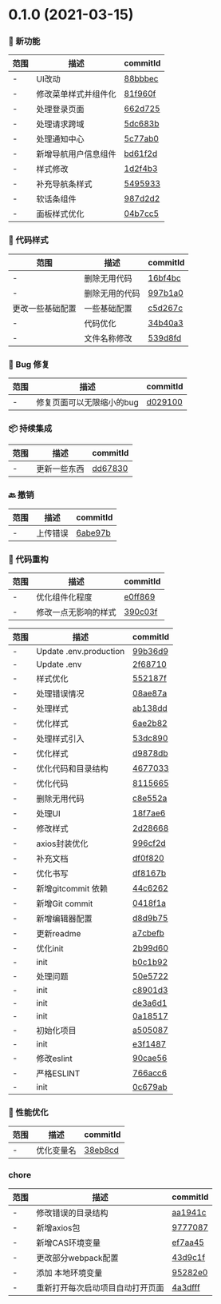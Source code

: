 # 0.1.0 (2021-03-15)

### 🌟 新功能
范围|描述|commitId
--|--|--
 - | UI改动 | [88bbbec](http://192.168.200.205/qianduan/components/vue_init_cli/commits/88bbbec)
 - | 修改菜单样式并组件化 | [81f960f](http://192.168.200.205/qianduan/components/vue_init_cli/commits/81f960f)
 - | 处理登录页面 | [662d725](http://192.168.200.205/qianduan/components/vue_init_cli/commits/662d725)
 - | 处理请求跨域 | [5dc683b](http://192.168.200.205/qianduan/components/vue_init_cli/commits/5dc683b)
 - | 处理通知中心 | [5c77ab0](http://192.168.200.205/qianduan/components/vue_init_cli/commits/5c77ab0)
 - | 新增导航用户信息组件 | [bd61f2d](http://192.168.200.205/qianduan/components/vue_init_cli/commits/bd61f2d)
 - | 样式修改 | [1d2f4b3](http://192.168.200.205/qianduan/components/vue_init_cli/commits/1d2f4b3)
 - | 补充导航条样式 | [5495933](http://192.168.200.205/qianduan/components/vue_init_cli/commits/5495933)
 - | 软话条组件 | [987d2d2](http://192.168.200.205/qianduan/components/vue_init_cli/commits/987d2d2)
 - | 面板样式优化 | [04b7cc5](http://192.168.200.205/qianduan/components/vue_init_cli/commits/04b7cc5)


### 🎨 代码样式
范围|描述|commitId
--|--|--
 - | 删除无用代码 | [16bf4bc](http://192.168.200.205/qianduan/components/vue_init_cli/commits/16bf4bc)
 - | 删除无用的代码 | [997b1a0](http://192.168.200.205/qianduan/components/vue_init_cli/commits/997b1a0)
 更改一些基础配置 | 一些基础配置 | [c5d267c](http://192.168.200.205/qianduan/components/vue_init_cli/commits/c5d267c)
 - | 代码优化 | [34b40a3](http://192.168.200.205/qianduan/components/vue_init_cli/commits/34b40a3)
 - | 文件名称修改 | [539d8fd](http://192.168.200.205/qianduan/components/vue_init_cli/commits/539d8fd)


### 🐛 Bug 修复
范围|描述|commitId
--|--|--
 - | 修复页面可以无限缩小的bug | [d029100](http://192.168.200.205/qianduan/components/vue_init_cli/commits/d029100)


### 📦 持续集成
范围|描述|commitId
--|--|--
 - | 更新一些东西 | [dd67830](http://192.168.200.205/qianduan/components/vue_init_cli/commits/dd67830)


### 🔙 撤销
范围|描述|commitId
--|--|--
 - | 上传错误 | [6abe97b](http://192.168.200.205/qianduan/components/vue_init_cli/commits/6abe97b)


### 🔨 代码重构
范围|描述|commitId
--|--|--
 - | 优化组件化程度 | [e0ff869](http://192.168.200.205/qianduan/components/vue_init_cli/commits/e0ff869)
 - | 修改一点无影响的样式 | [390c03f](http://192.168.200.205/qianduan/components/vue_init_cli/commits/390c03f)


范围|描述|commitId
--|--|--
 - | Update .env.production | [99b36d9](http://192.168.200.205/qianduan/components/vue_init_cli/commits/99b36d9)
 - | Update .env | [2f68710](http://192.168.200.205/qianduan/components/vue_init_cli/commits/2f68710)
 - | 样式优化 | [552187f](http://192.168.200.205/qianduan/components/vue_init_cli/commits/552187f)
 - | 处理错误情况 | [08ae87a](http://192.168.200.205/qianduan/components/vue_init_cli/commits/08ae87a)
 - | 处理样式 | [ab138dd](http://192.168.200.205/qianduan/components/vue_init_cli/commits/ab138dd)
 - | 优化样式 | [6ae2b82](http://192.168.200.205/qianduan/components/vue_init_cli/commits/6ae2b82)
 - | 处理样式引入 | [53dc890](http://192.168.200.205/qianduan/components/vue_init_cli/commits/53dc890)
 - | 优化样式 | [d9878db](http://192.168.200.205/qianduan/components/vue_init_cli/commits/d9878db)
 - | 优化代码和目录结构 | [4677033](http://192.168.200.205/qianduan/components/vue_init_cli/commits/4677033)
 - | 优化代码 | [8115665](http://192.168.200.205/qianduan/components/vue_init_cli/commits/8115665)
 - | 删除无用代码 | [c8e552a](http://192.168.200.205/qianduan/components/vue_init_cli/commits/c8e552a)
 - | 处理UI | [18f7ae6](http://192.168.200.205/qianduan/components/vue_init_cli/commits/18f7ae6)
 - | 修改样式 | [2d28668](http://192.168.200.205/qianduan/components/vue_init_cli/commits/2d28668)
 - | axios封装优化 | [996cf2d](http://192.168.200.205/qianduan/components/vue_init_cli/commits/996cf2d)
 - | 补充文档 | [df0f820](http://192.168.200.205/qianduan/components/vue_init_cli/commits/df0f820)
 - | 优化书写 | [df8167b](http://192.168.200.205/qianduan/components/vue_init_cli/commits/df8167b)
 - | 新增gitcommit 依赖 | [44c6262](http://192.168.200.205/qianduan/components/vue_init_cli/commits/44c6262)
 - | 新增Git commit | [0418f1a](http://192.168.200.205/qianduan/components/vue_init_cli/commits/0418f1a)
 - | 新增编辑器配置 | [d8d9b75](http://192.168.200.205/qianduan/components/vue_init_cli/commits/d8d9b75)
 - | 更新readme | [a7cbefb](http://192.168.200.205/qianduan/components/vue_init_cli/commits/a7cbefb)
 - | 优化init | [2b99d60](http://192.168.200.205/qianduan/components/vue_init_cli/commits/2b99d60)
 - | init | [b0c1b92](http://192.168.200.205/qianduan/components/vue_init_cli/commits/b0c1b92)
 - | 处理问题 | [50e5722](http://192.168.200.205/qianduan/components/vue_init_cli/commits/50e5722)
 - | init | [c8901d3](http://192.168.200.205/qianduan/components/vue_init_cli/commits/c8901d3)
 - | init | [de3a6d1](http://192.168.200.205/qianduan/components/vue_init_cli/commits/de3a6d1)
 - | init | [0a18517](http://192.168.200.205/qianduan/components/vue_init_cli/commits/0a18517)
 - | 初始化项目 | [a505087](http://192.168.200.205/qianduan/components/vue_init_cli/commits/a505087)
 - | init | [e3f1487](http://192.168.200.205/qianduan/components/vue_init_cli/commits/e3f1487)
 - | 修改eslint | [90cae56](http://192.168.200.205/qianduan/components/vue_init_cli/commits/90cae56)
 - | 严格ESLINT | [766acc6](http://192.168.200.205/qianduan/components/vue_init_cli/commits/766acc6)
 - | init | [0c679ab](http://192.168.200.205/qianduan/components/vue_init_cli/commits/0c679ab)


### 🚀 性能优化
范围|描述|commitId
--|--|--
 - | 优化变量名 | [38eb8cd](http://192.168.200.205/qianduan/components/vue_init_cli/commits/38eb8cd)


### chore
范围|描述|commitId
--|--|--
 - | 修改错误的目录结构 | [aa1941c](http://192.168.200.205/qianduan/components/vue_init_cli/commits/aa1941c)
 - | 新增axios包 | [9777087](http://192.168.200.205/qianduan/components/vue_init_cli/commits/9777087)
 - | 新增CAS环境变量 | [ef7aa45](http://192.168.200.205/qianduan/components/vue_init_cli/commits/ef7aa45)
 - | 更改部分webpack配置 | [43d9c1f](http://192.168.200.205/qianduan/components/vue_init_cli/commits/43d9c1f)
 - | 添加 本地环境变量 | [95282e0](http://192.168.200.205/qianduan/components/vue_init_cli/commits/95282e0)
 - | 重新打开每次启动项目自动打开页面 | [4a3dfff](http://192.168.200.205/qianduan/components/vue_init_cli/commits/4a3dfff)


